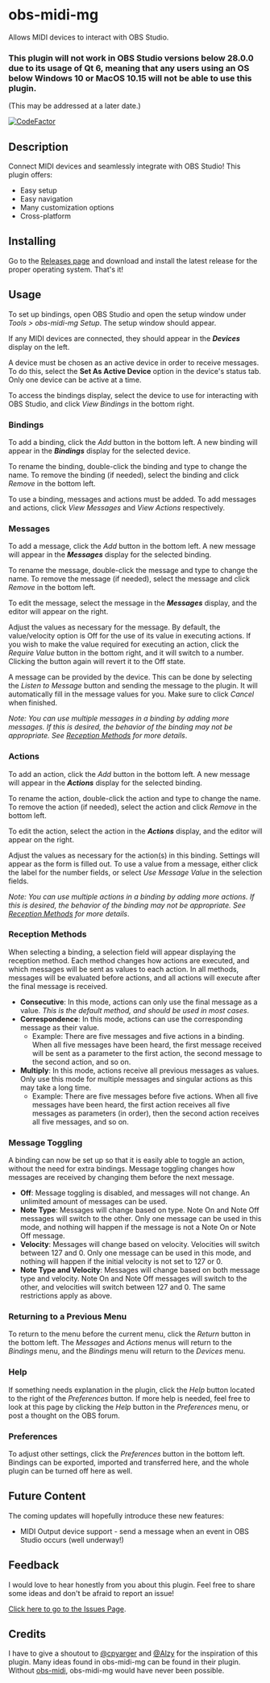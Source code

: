 # obs-midi-mg

Allows MIDI devices to interact with OBS Studio.

### This plugin will not work in OBS Studio versions below 28.0.0 due to its usage of Qt 6, meaning that any users using an OS below Windows 10 or MacOS 10.15 will not be able to use this plugin.
(This may be addressed at a later date.)

[![CodeFactor](https://www.codefactor.io/repository/github/nhielost/obs-midi-mg/badge)](https://www.codefactor.io/repository/github/nhielost/obs-midi-mg)

## Description

Connect MIDI devices and seamlessly integrate with OBS Studio! This plugin offers:
- Easy setup
- Easy navigation
- Many customization options
- Cross-platform

## Installing

Go to the [Releases page](https://github.com/nhielost/obs-midi-mg/releases) and download and install the latest release for the proper operating system. That's it!

## Usage

To set up bindings, open OBS Studio and open the setup window under *Tools > obs-midi-mg Setup*. The setup window should appear.

If any MIDI devices are connected, they should appear in the ***Devices*** display on the left.

A device must be chosen as an active device in order to receive messages. To do this, select the **Set As Active Device** option in the device's status tab. Only one device can be active at a time.

To access the bindings display, select the device to use for interacting with OBS Studio, and click *View Bindings* in the bottom right.

### Bindings

To add a binding, click the *Add* button in the bottom left. A new binding will appear in the ***Bindings*** display for the selected device.

To rename the binding, double-click the binding and type to change the name. To remove the binding (if needed), select the binding and click *Remove* in the bottom left.

To use a binding, messages and actions must be added. To add messages and actions, click *View Messages* and *View Actions* respectively.

### Messages

To add a message, click the *Add* button in the bottom left. A new message will appear in the ***Messages*** display for the selected binding.

To rename the message, double-click the message and type to change the name. To remove the message (if needed), select the message and click *Remove* in the bottom left.

To edit the message, select the message in the ***Messages*** display, and the editor will appear on the right.

Adjust the values as necessary for the message. By default, the value/velocity option is Off for the use of its value in executing actions. If you wish to make the value required for executing an action, click the *Require Value* button in the bottom right, and it will switch to a number. Clicking the button again will revert it to the Off state.

A message can be provided by the device. This can be done by selecting the *Listen to Message* button and sending the message to the plugin. It will automatically fill in the message values for you. Make sure to click *Cancel* when finished.

*Note: You can use multiple messages in a binding by adding more messages. If this is desired, the behavior of the binding may not be appropriate. See [Reception Methods](#reception-methods) for more details*.

### Actions

To add an action, click the *Add* button in the bottom left. A new message will appear in the ***Actions*** display for the selected binding.

To rename the action, double-click the action and type to change the name. To remove the action (if needed), select the action and click *Remove* in the bottom left.

To edit the action, select the action in the ***Actions*** display, and the editor will appear on the right.

Adjust the values as necessary for the action(s) in this binding. Settings will appear as the form is filled out. To use a value from a message, either click the label for the number fields, or select *Use Message Value* in the selection fields.

*Note: You can use multiple actions in a binding by adding more actions. If this is desired, the behavior of the binding may not be appropriate. See [Reception Methods](#reception-methods) for more details*.

### Reception Methods

When selecting a binding, a selection field will appear displaying the reception method. Each method changes how actions are executed, and which messages will be sent as values to each action. In all methods, messages will be evaluated before actions, and all actions will execute after the final message is received.

- **Consecutive**: In this mode, actions can only use the final message as a value. *This is the default method, and should be used in most cases*.
- **Correspondence**: In this mode, actions can use the corresponding message as their value.
   - Example: There are five messages and five actions in a binding. When all five messages have been heard, the first message received will be sent as a parameter to the first action, the second message to the second action, and so on.
- **Multiply**: In this mode, actions receive all previous messages as values. Only use this mode for multiple messages and singular actions as this may take a long time.
   - Example: There are five messages before five actions. When all five messages have been heard, the first action receives all five messages as parameters (in order), then the second action receives all five messages, and so on.

### Message Toggling

A binding can now be set up so that it is easily able to toggle an action, without the need for extra bindings. Message toggling changes how messages are received by changing them before the next message.

- **Off**: Message toggling is disabled, and messages will not change. An unlimited amount of messages can be used.
- **Note Type**: Messages will change based on type. Note On and Note Off messages will switch to the other. Only one message can be used in this mode, and nothing will happen if the message is not a Note On or Note Off message.
- **Velocity**: Messages will change based on velocity. Velocities will switch between 127 and 0. Only one message can be used in this mode, and nothing will happen if the initial velocity is not set to 127 or 0.
- **Note Type and Velocity**: Messages will change based on both message type and velocity. Note On and Note Off messages will switch to the other, and velocities will switch between 127 and 0. The same restrictions apply as above.

### Returning to a Previous Menu

To return to the menu before the current menu, click the *Return* button in the bottom left. The *Messages* and *Actions* menus will return to the *Bindings* menu, and the *Bindings* menu will return to the *Devices* menu.

### Help

If something needs explanation in the plugin, click the *Help* button located to the right of the *Preferences* button. If more help is needed, feel free to look at this page by clicking the *Help* button in the *Preferences* menu, or post a thought on the OBS forum.

### Preferences

To adjust other settings, click the *Preferences* button in the bottom left. Bindings can be exported, imported and transferred here, and the whole plugin can be turned off here as well.

## Future Content

The coming updates will hopefully introduce these new features:

- MIDI Output device support - send a message when an event in OBS Studio occurs (well underway!)

## Feedback

I would love to hear honestly from you about this plugin. Feel free to share some ideas and don't be afraid to report an issue!

[Click here to go to the Issues Page](https://github.com/nhielost/obs-midi-mg/issues).

## Credits

I have to give a shoutout to [@cpyarger](https://github.com/cpyarger) and [@Alzy](https://github.com/alzy) for the inspiration of this plugin. Many ideas found in obs-midi-mg can be found in their plugin. Without [obs-midi](https://github.com/cpyarger/obs-midi/), obs-midi-mg would have never been possible. 